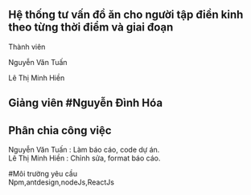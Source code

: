 <h2>Hệ thống tư vấn đồ ăn cho người tập điền kinh theo từng thời điểm và giai đoạn</h2>
<p>Thành viên</p>
<p>Nguyễn Văn Tuấn</p>
<p>Lê Thị Minh Hiền</p>
<h2>Giảng viên
#Nguyễn Đình Hóa

<h2>Phân chia công việc</h2>
Nguyễn Văn Tuấn : Làm báo cáo, code dự án. <br/>
Lê Thị Minh Hiền : Chỉnh sửa, format báo cáo.

#Môi trường yêu cầu <br/>
Npm,antdesign,nodeJs,ReactJs
